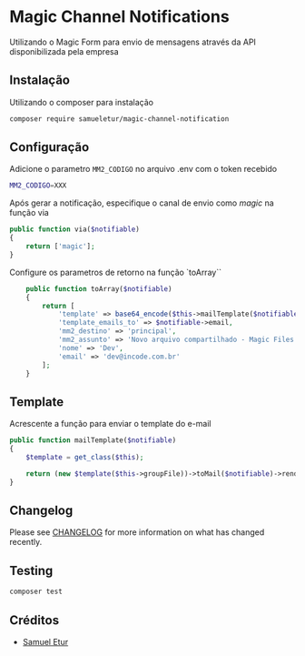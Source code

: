 # Magic Channel Notifications

Utilizando o Magic Form para envio de mensagens através da API disponibilizada pela empresa

## Instalação

Utilizando o composer para instalação

``` bash
composer require samueletur/magic-channel-notification
```

## Configuração

Adicione o parametro `MM2_CODIGO` no arquivo .env com o token recebido

``` bash
MM2_CODIGO=XXX
```

Após gerar a notificação, especifique o canal de envio como *magic* na função via

``` php
public function via($notifiable)
{
    return ['magic'];
}
```

Configure os parametros de retorno na função `toArray``

``` php
    public function toArray($notifiable)
    {
        return [
            'template' => base64_encode($this->mailTemplate($notifiable)),
            'template_emails_to' => $notifiable->email,
            'mm2_destino' => 'principal',
            'mm2_assunto' => 'Novo arquivo compartilhado - Magic Files Exchange',
            'nome' => 'Dev',
            'email' => 'dev@incode.com.br'
        ];
    }
```

## Template
Acrescente a função para enviar o template do e-mail

``` php
public function mailTemplate($notifiable)
{
    $template = get_class($this);

    return (new $template($this->groupFile))->toMail($notifiable)->render();
}
```

## Changelog

Please see [CHANGELOG](CHANGELOG.md) for more information on what has changed recently.

## Testing

``` bash
composer test
```

## Créditos

- [Samuel Etur](https://github.com/samueletur)